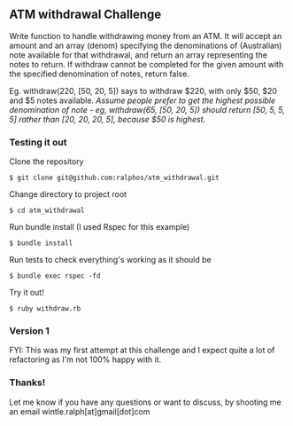 ## ATM withdrawal Challenge

Write function to handle withdrawing money from an ATM. It will accept an amount
and an array (denom) specifying the denominations of (Australian) note available
for that withdrawal, and return an array representing the notes to return. If
withdraw cannot be completed for the given amount with the specified
denomination of notes, return false.

Eg. withdraw(220, [50, 20, 5]) says to withdraw $220, with only $50, $20 and $5
notes available. *Assume people prefer to get the highest possible denomination
of note - eg, withdraw(65, [50, 20, 5]) should return [50, 5, 5, 5] rather than
[20, 20, 20, 5], because $50 is highest.*

### Testing it out

Clone the repository

    $ git clone git@github.com:ralphos/atm_withdrawal.git

Change directory to project root

    $ cd atm_withdrawal

Run bundle install (I used Rspec for this example)

    $ bundle install

Run tests to check everything's working as it should be

    $ bundle exec rspec -fd

Try it out!

    $ ruby withdraw.rb

### Version 1

FYI: This was my first attempt at this challenge and I expect quite a lot of
refactoring as I'm not 100% happy with it.

### Thanks!

Let me know if you have any questions or want to discuss, by shooting me an email
wintle.ralph[at]gmail[dot]com
